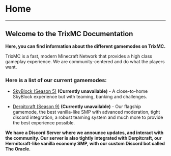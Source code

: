# Home

---

## Welcome to the TrixMC Documentation

**Here, you can find information about the different gamemodes on TrixMC.**

TrixMC is a fast, modern Minecraft Network that provides a high class gameplay experience. We are community-centered and do what the players want.

### Here is a list of our current gamemodes:

- [SkyBlock (Season 5)](SkyBlock/ "SkyBlock") **(Currently unavailable)** - A close-to-home SkyBlock experience but with teaming, banking and challenges.
  
- [Derpitcraft (Season 9)](Derpitcraft/ "Derpitcraft") **(Currently unavailable)** - Our flagship gamemode, the best vanilla-like SMP with advanced moderation, tight discord integration, a robust teaming system and much more to provide the best experience possible.
 

**We have a Discord Server where we announce updates, and interact with the community. Our server is also tightly integrated with Derpitcraft, our Hermitcraft-like vanilla economy SMP, with our custom Discord bot called The Oracle.**
